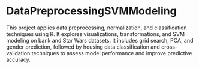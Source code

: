 # DataPreprocessingSVMModeling
This project applies data preprocessing, normalization, and classification techniques using R. It explores visualizations, transformations, and SVM modeling on bank and Star Wars datasets. It includes grid search, PCA, and gender prediction, followed by housing data classification and cross-validation techniques to assess model performance and improve predictive accuracy.
